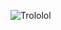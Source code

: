 ![Trololol](https://encrypted-tbn2.gstatic.com/images?q=tbn:ANd9GcTlXpsqMURIWB_h5j946SmoTCzoiJT5Ite5FPBBrJ_D8INb6UHOiA)
